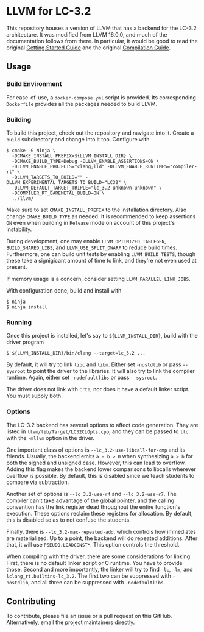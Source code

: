 # LLVM for LC-3.2

This repository houses a version of LLVM that has a backend for the LC-3.2
architecture. It was modified from LLVM 16.0.0, and much of the documentation
follows from there. In particular, it would be good to read the original
[Getting Started Guide](https://llvm.org/docs/GettingStarted.html) and the
original [Compilation Guide](https://llvm.org/docs/CMake.html).

## Usage

### Build Environment

For ease-of-use, a `docker-compose.yml` script is provided. Its corresponding
`Dockerfile` provides all the packages needed to build LLVM.

### Building

To build this project, check out the repository and navigate into it. Create a
`build` subdirectory and change into it too. Configure with
```
$ cmake -G Ninja \
  -DCMAKE_INSTALL_PREFIX=${LLVM_INSTALL_DIR} \
  -DCMAKE_BUILD_TYPE=Debug -DLLVM_ENABLE_ASSERTIONS=ON \
  -DLLVM_ENABLE_PROJECTS="clang;lld" -DLLVM_ENABLE_RUNTIMES="compiler-rt" \
  -DLLVM_TARGETS_TO_BUILD="" -DLLVM_EXPERIMENTAL_TARGETS_TO_BUILD="LC32" \
  -DLLVM_DEFAULT_TARGET_TRIPLE="lc_3.2-unknown-unknown" \
  -DCOMPILER_RT_BAREMETAL_BUILD=ON \
  ../llvm/
```
Make sure to set `CMAKE_INSTALL_PREFIX` to the installation directory. Also
change `CMAKE_BUILD_TYPE` as needed. It is recommended to keep assertions `ON`
even when building in `Release` mode on account of this project's instability.

During development, one may enable `LLVM_OPTIMIZED_TABLEGEN`,
`BUILD_SHARED_LIBS`, and `LLVM_USE_SPLIT_DWARF` to reduce build times.
Furthermore, one can build unit tests by enabling `LLVM_BUILD_TESTS`, though
these take a signigicant amount of time to link, and they're not even used at
present.

If memory usage is a concern, consider setting `LLVM_PARALLEL_LINK_JOBS`.

With configuration done, build and install with
```
$ ninja
$ ninja install
```

### Running

Once this project is installed, let's say to `${LLVM_INSTALL_DIR}`, build with
the driver program
```
$ ${LLVM_INSTALL_DIR}/bin/clang --target=lc_3.2 ...
```
By default, it will try to link `libc` and `libm`. Either set `-nostdlib` or
pass `--sysroot` to point the driver to the libraries. It will also try to link
the compiler runtime. Again, either set `-nodefaultlibs` or pass `--sysroot`.

The driver does not link with `crt0`, nor does it have a default linker script.
You must supply both.

### Options

The LC-3.2 backend has several options to affect code generation. They are
listed in `llvm/lib/Target/LC32CLOpts.cpp`, and they can be passed to `llc` with
the `-mllvm` option in the driver.

One important class of options is `--lc_3.2-use-libcall-for-cmp` and its
friends. Usually, the backend emits `a - b > 0` when synthesizing `a > b` for
both the signed and unsigned case. However, this can lead to overflow. Adding
this flag makes the backend lower comparisons to libcalls wherever overflow is
possible. By default, this is disabled since we teach students to compare via
subtraction.

Another set of options is `--lc_3.2-use-r4` and `--lc_3.2-use-r7`. The compiler
can't take advantage of the global pointer, and the calling convention has the
link register dead throughout the entire function's execution. These options
reclaim these registers for allocation. By default, this is disabled so as to
not confuse the students.

Finally, there is `--lc_3.2-max-repeated-add`, which controls how immediates are
materialized. Up to a point, the backend will do repeated additions. After that,
it will use `PSEUDO.LOADCONST*`. This option controls the threshold.

When compiling with the driver, there are some considerations for linking.
First, there is no default linker script or C runtime. You have to provide
those. Second and more importantly, the linker will try to find `-lc`, `-lm`,
and `-lclang_rt.builtins-lc_3.2`. The first two can be suppressed with
`-nostdlib`, and all three can be suppressed with `-nodefaultlibs`.

## Contributing

To contribute, please file an issue or a pull request on this GitHub.
Alternatively, email the project maintainers directly.
